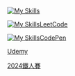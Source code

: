[![My Skills](https://skillicons.dev/icons?i=js,html,css,bootstrap,py,django)](https://skillicons.dev)

[![My Skills](https://skillicons.dev/icons?i=github)](https://skillicons.dev)[LeetCode](https://leetcode.com/u/RDNNN/)

[![My Skills](https://skillicons.dev/icons?i=codepen)](https://skillicons.dev)[CodePen](https://codepen.io/RDNNNNN)

[Udemy](https://www.udemy.com/user/ma-yu-deng/)

[2024鐵人賽](https://ithelp.ithome.com.tw/users/20168290/ironman/7118)
